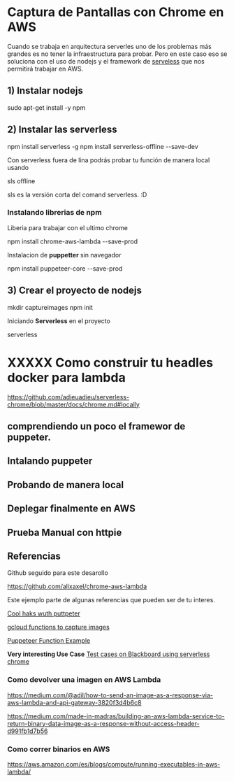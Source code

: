 # Captura de Pantallas con Chrome en AWS

Cuando se trabaja en arquitectura serverles uno de los problemas más grandes es no tener la infraestructura para probar. Pero en este caso eso se soluciona con el uso de nodejs y  el framework de [serveless](https://www.serverless.com/examples/aws-node-puppeteer) que nos permitirá trabajar en AWS.

## 1) Instalar nodejs

sudo apt-get install -y npm

## 2) Instalar las serverless

npm install serverless -g
npm install serverless-offline --save-dev

Con serverless fuera de lina podrás probar tu función de manera local usando

sls offline

sls es la versión corta del comand serverless. :D

### Instalando librerias de npm

Liberia para trabajar con el ultimo chrome

npm install chrome-aws-lambda --save-prod

Instalacion de **puppetter**  sin navegador

npm install puppeteer-core --save-prod


## 3) Crear el proyecto de nodejs

mkdir captureimages
npm init

Iniciando **Serverless** en el proyecto

serverless
# XXXXX  Como construir tu headles docker para lambda
https://github.com/adieuadieu/serverless-chrome/blob/master/docs/chrome.md#locally

## comprendiendo un poco el framewor de puppeter.
## Intalando puppeter 
## Probando de manera local
## Deplegar finalmente en AWS
## Prueba Manual con httpie

## Referencias

Github seguido para este desarollo

https://github.com/alixaxel/chrome-aws-lambda



Este ejemplo parte de algunas referencias que pueden ser de tu interes.

[Cool haks wuth puttpeter ](https://www.youtube.com/watch?v=lhZOFUY1weo)

[gcloud functions to capture images](https://www.youtube.com/watch?v=i8THvr03FaY)

[Puppeteer Function Example](https://www.serverless.com/examples/aws-node-puppeteer)

**Very interesting Use Case**
[Test cases on Blackboard using serverless chrome](https://aws.amazon.com/es/blogs/devops/ui-testing-at-scale-with-aws-lambda/)

### Como devolver una imagen en AWS Lambda

https://medium.com/@adil/how-to-send-an-image-as-a-response-via-aws-lambda-and-api-gateway-3820f3d4b6c8

https://medium.com/made-in-madras/building-an-aws-lambda-service-to-return-binary-data-image-as-a-response-without-access-header-d991fb1d7b56

### Como correr binarios en AWS

https://aws.amazon.com/es/blogs/compute/running-executables-in-aws-lambda/

